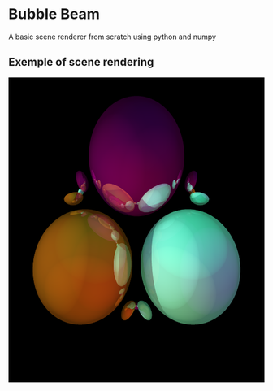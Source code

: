 # Bubble Beam
A basic scene renderer from scratch using python and numpy

## Exemple of scene rendering
<a href="url"><img src="https://raw.githubusercontent.com/selimbat/bubble_beam/master/images/random5.png" align="center" height="600" ></a>
